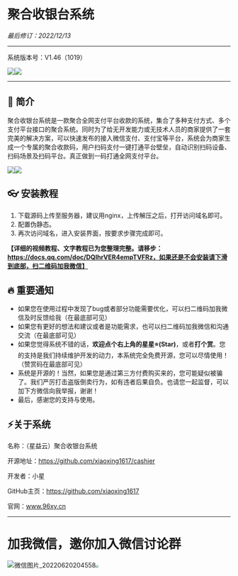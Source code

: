 # 聚合收银台系统
_最后修订：2022/12/13_

---

系统版本号：V1.46（1019）

![](https://img.shields.io/badge/php-%3E%3D5.6-8892BF.svg)![](https://img.shields.io/badge/Mysql-%3E=5.6-brightgreen.svg)

---

## 🍭 简介

​     聚合收银台系统是一款聚合全网支付平台收款的系统，集合了多种支付方式、多个支付平台接口的聚合系统。同时为了给无开发能力或无技术人员的商家提供了一套完美的解决方案，可以快速发布的接入微信支付、支付宝等平台，系统会为商家生成一个专属的聚合收款码，用户扫码支付一键打通平台壁垒，自动识别扫码设备、扫码场景及扫码平台。真正做到一码打通全网支付平台。

![](https://user-images.githubusercontent.com/104113309/207238512-9a21204c-731b-4948-965e-9476f95140d4.png)![](https://user-images.githubusercontent.com/104113309/207238666-0b12cf33-276b-4628-8934-192fc5c919b7.png)

## :eyeglasses: 安装教程

1. 下载源码上传至服务器，建议用nginx，上传解压之后，打开访问域名即可。
2. 配置伪静态。
3. 再次访问域名，进入安装界面，按要求步骤完成即可。

**【详细的视频教程、文字教程已为您整理完整。请移步：https://docs.qq.com/doc/DQlhrVER4empTVFRz，如果还是不会安装请下滑到底部，扫二维码加我微信】**

## 🔥 重要通知

- 如果您在使用过程中发现了bug或者部分功能需要优化，可以扫二维码加我微信及时反馈给我（在最底部可见）
- 如果您有更好的想法和建议或者是功能需求，也可以扫二维码加我微信和沟通交流（在最底部可见）
- 如果您觉得系统不错的话，**欢迎点个右上角的星星:star:(Star)**，或者**打个赏**。您的支持是我们持续维护开发的动力，本系统完全免费开源，您可以尽情使用！（赞赏码在最底部可见）
- 系统是开源的！当然，如果您是通过第三方付费购买来的，您可能疑似被骗了。我们严厉打击盗版倒卖行为，如有违者后果自负。也请您一起监督，可以加下方微信向我举报，谢谢！
- 最后，感谢您的支持与使用。

## :zap:关于系统



名称：（星益云）聚合收银台系统

开源地址：https://github.com/xiaoxing1617/cashier

开发者：小星

GitHub主页：https://github.com/xiaoxing1617

官网：www.96xy.cn

---

# 加我微信，邀你加入微信讨论群

![微信图片_20220620204558](https://user-images.githubusercontent.com/104113309/174604634-af485d8f-40b4-4bf4-992f-309d6e907c4f.jpg)<img src="https://user-images.githubusercontent.com/104113309/207246623-8df6aba5-101d-48f9-9454-ef3b17d3aa4d.jpg" style="zoom:40%;" />
